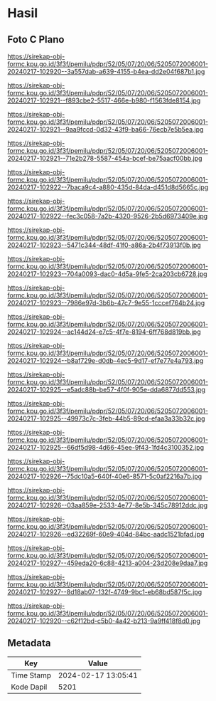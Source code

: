 # Hasil

## Foto C Plano

https://sirekap-obj-formc.kpu.go.id/3f3f/pemilu/pdpr/52/05/07/20/06/5205072006001-20240217-102920--3a557dab-a639-4155-b4ea-dd2e04f687b1.jpg

https://sirekap-obj-formc.kpu.go.id/3f3f/pemilu/pdpr/52/05/07/20/06/5205072006001-20240217-102921--f893cbe2-5517-466e-b980-f1563fde8154.jpg

https://sirekap-obj-formc.kpu.go.id/3f3f/pemilu/pdpr/52/05/07/20/06/5205072006001-20240217-102921--9aa9fccd-0d32-43f9-ba66-76ecb7e5b5ea.jpg

https://sirekap-obj-formc.kpu.go.id/3f3f/pemilu/pdpr/52/05/07/20/06/5205072006001-20240217-102921--71e2b278-5587-454a-bcef-be75aacf00bb.jpg

https://sirekap-obj-formc.kpu.go.id/3f3f/pemilu/pdpr/52/05/07/20/06/5205072006001-20240217-102922--7baca9c4-a880-435d-84da-d451d8d5665c.jpg

https://sirekap-obj-formc.kpu.go.id/3f3f/pemilu/pdpr/52/05/07/20/06/5205072006001-20240217-102922--fec3c058-7a2b-4320-9526-2b5d6973409e.jpg

https://sirekap-obj-formc.kpu.go.id/3f3f/pemilu/pdpr/52/05/07/20/06/5205072006001-20240217-102923--5471c344-48df-41f0-a86a-2b4f73913f0b.jpg

https://sirekap-obj-formc.kpu.go.id/3f3f/pemilu/pdpr/52/05/07/20/06/5205072006001-20240217-102923--704a0093-dac0-4d5a-9fe5-2ca203cb6728.jpg

https://sirekap-obj-formc.kpu.go.id/3f3f/pemilu/pdpr/52/05/07/20/06/5205072006001-20240217-102923--7986e97d-3b6b-47c7-9e55-1cccef764b24.jpg

https://sirekap-obj-formc.kpu.go.id/3f3f/pemilu/pdpr/52/05/07/20/06/5205072006001-20240217-102924--ac144d24-e7c5-4f7e-8194-6ff768d819bb.jpg

https://sirekap-obj-formc.kpu.go.id/3f3f/pemilu/pdpr/52/05/07/20/06/5205072006001-20240217-102924--b8af729e-d0db-4ec5-9d17-ef7e77e4a793.jpg

https://sirekap-obj-formc.kpu.go.id/3f3f/pemilu/pdpr/52/05/07/20/06/5205072006001-20240217-102925--e5adc88b-be57-4f0f-905e-dda6877dd553.jpg

https://sirekap-obj-formc.kpu.go.id/3f3f/pemilu/pdpr/52/05/07/20/06/5205072006001-20240217-102925--49973c7c-3feb-44b5-89cd-efaa3a33b32c.jpg

https://sirekap-obj-formc.kpu.go.id/3f3f/pemilu/pdpr/52/05/07/20/06/5205072006001-20240217-102925--66df5d98-4d66-45ee-9f43-1fd4c3100352.jpg

https://sirekap-obj-formc.kpu.go.id/3f3f/pemilu/pdpr/52/05/07/20/06/5205072006001-20240217-102926--75dc10a5-640f-40e6-8571-5c0af2216a7b.jpg

https://sirekap-obj-formc.kpu.go.id/3f3f/pemilu/pdpr/52/05/07/20/06/5205072006001-20240217-102926--03aa859e-2533-4e77-8e5b-345c78912ddc.jpg

https://sirekap-obj-formc.kpu.go.id/3f3f/pemilu/pdpr/52/05/07/20/06/5205072006001-20240217-102926--ed32269f-60e9-404d-84bc-aadc1521bfad.jpg

https://sirekap-obj-formc.kpu.go.id/3f3f/pemilu/pdpr/52/05/07/20/06/5205072006001-20240217-102927--459eda20-6c88-4213-a004-23d208e9daa7.jpg

https://sirekap-obj-formc.kpu.go.id/3f3f/pemilu/pdpr/52/05/07/20/06/5205072006001-20240217-102927--8d18ab07-132f-4749-9bc1-eb68bd587f5c.jpg

https://sirekap-obj-formc.kpu.go.id/3f3f/pemilu/pdpr/52/05/07/20/06/5205072006001-20240217-102920--c62f12bd-c5b0-4a42-b213-9a9ff418f8d0.jpg


## Metadata

| Key        | Value               |
| ---------- | ------------------- |
| Time Stamp | 2024-02-17 13:05:41 |
| Kode Dapil | 5201                |



